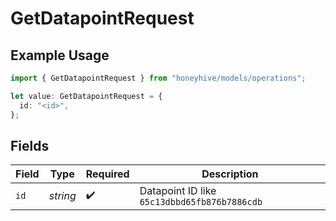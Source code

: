 # GetDatapointRequest

## Example Usage

```typescript
import { GetDatapointRequest } from "honeyhive/models/operations";

let value: GetDatapointRequest = {
  id: "<id>",
};
```

## Fields

| Field                                        | Type                                         | Required                                     | Description                                  |
| -------------------------------------------- | -------------------------------------------- | -------------------------------------------- | -------------------------------------------- |
| `id`                                         | *string*                                     | :heavy_check_mark:                           | Datapoint ID like `65c13dbbd65fb876b7886cdb` |